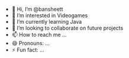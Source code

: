 - 👋 Hi, I’m @bansheett
- 👀 I’m interested in Videogames
- 🌱 I’m currently learning Java
- 💞️ I’m looking to collaborate on future projects
- 📫 How to reach me ...
- 😄 Pronouns: ...
- ⚡ Fun fact: ...

<!---
bansheett/bansheett is a ✨ special ✨ repository because its `README.md` (this file) appears on your GitHub profile.
You can click the Preview link to take a look at your changes.
--->
